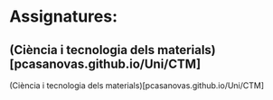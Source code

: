 # Assignatures:
## (Ciència i tecnologia dels materials)[pcasanovas.github.io/Uni/CTM]

(Ciència i tecnologia dels materials)[pcasanovas.github.io/Uni/CTM]
